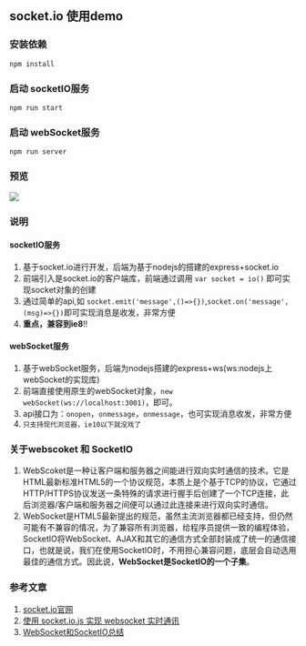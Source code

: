 ## socket.io 使用demo

### 安装依赖
	npm install

### 启动 socketIO服务
    npm run start

### 启动 webSocket服务
    npm run server

### 预览
![](https://i.imgur.com/scav9uK.png)

### 说明
#### socketIO服务
1. 基于socket.io进行开发，后端为基于nodejs的搭建的express+socket.io
2. 前端引入是socket.io的客户端库，前端通过调用 `var socket = io()` 即可实现socket对象的创建
3. 通过简单的api,如 `socket.emit('message',()=>{})`,`socket.on('message',(msg)=>{})`即可实现消息是收发，非常方便
4. **重点，兼容到ie8**!!

#### webSocket服务
1. 基于webSocket服务，后端为nodejs搭建的express+ws(ws:nodejs上webSocket的实现库)
2. 前端直接使用原生的webSocket对象，`new webSocket(ws://localhost:3001)`，即可。
3. api接口为：`onopen`，`onmessage`，`onmessage`，也可实现消息收发，非常方便
4. `只支持现代浏览器，ie10以下就没戏了`

### 关于webscoket 和  SocketIO
1. WebScoket是一种让客户端和服务器之间能进行双向实时通信的技术。它是HTML最新标准HTML5的一个协议规范，本质上是个基于TCP的协议，它通过HTTP/HTTPS协议发送一条特殊的请求进行握手后创建了一个TCP连接，此后浏览器/客户端和服务器之间便可以通过此连接来进行双向实时通信。
2. WebSocket是HTML5最新提出的规范，虽然主流浏览器都已经支持，但仍然可能有不兼容的情况，为了兼容所有浏览器，给程序员提供一致的编程体验，SocketIO将WebSocket、AJAX和其它的通信方式全部封装成了统一的通信接口，也就是说，我们在使用SocketIO时，不用担心兼容问题，底层会自动选用最佳的通信方式。因此说，**WebSocket是SocketIO的一个子集**。

### 参考文章
1. [socket.io官网](https://socket.io/get-started/chat/)
2. [使用 socket.io.js 实现 websocket 实时通讯](https://blog.csdn.net/weixin_38788347/article/details/79726992)
3. [WebSocket和SocketIO总结](https://www.cnblogs.com/foupwang/p/7865694.html)